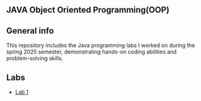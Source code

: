 ## JAVA Object Oriented Programming(OOP)

## General info
This repository includes the Java programming labs I worked on during the spring 2025 semester, demonstrating hands-on coding abilities and problem-solving skills.

## Labs
- [Lab 1](https://github.com/jlndvr/Java/blob/main/Lab%2001)
